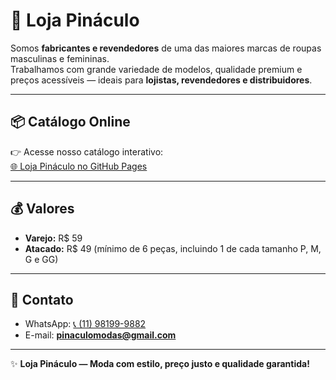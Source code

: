 # 🏬 Loja Pináculo

Somos **fabricantes e revendedores** de uma das maiores marcas de roupas masculinas e femininas.  
Trabalhamos com grande variedade de modelos, qualidade premium e preços acessíveis — ideais para **lojistas, revendedores e distribuidores**.

---

## 📦 Catálogo Online
👉 Acesse nosso catálogo interativo:  
[🌐 Loja Pináculo no GitHub Pages](https://pinaculomodas.github.io/Loja-Pin-culo-/)

---

## 💰 Valores
- **Varejo:** R$ 59  
- **Atacado:** R$ 49 (mínimo de 6 peças, incluindo 1 de cada tamanho P, M, G e GG)

---

## 📲 Contato
- WhatsApp: [📞 (11) 98199-9882](https://wa.me/5511981999882)  
- E-mail: **pinaculomodas@gmail.com**

---

✨ **Loja Pináculo — Moda com estilo, preço justo e qualidade garantida!**
